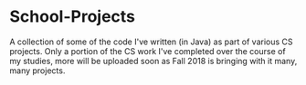 # School-Projects
A collection of some of the code I've written (in Java) as part of various CS projects.
Only a portion of the CS work I've completed over the course of my studies,
more will be uploaded soon as Fall 2018 is bringing with it many, many projects.
